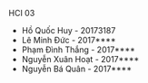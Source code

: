HCI 03
- Hồ Quốc Huy       - 20173187
- Lê Minh Đức       - 2017****
- Phạm Đình Thắng   - 2017****
- Nguyễn Xuân Hoạt  - 2017****
- Nguyễn Bá Quân    - 2017****
